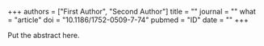 +++
authors = ["First Author", "Second Author"]
title = ""
journal = ""
what = "article"
doi = "10.1186/1752-0509-7-74"
pubmed = "ID"
date = ""
+++

Put the abstract here.
